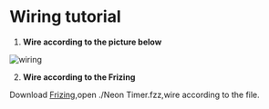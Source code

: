 # Wiring tutorial
1. __Wire according to the picture below__

![wiring](http://i4.eiimg.com/602732/983f0de06e3d8eb1.png)

2. __Wire according to the Frizing__

Download [Frizing](http://fritzing.org/download/),open ./Neon Timer.fzz,wire according to the file.